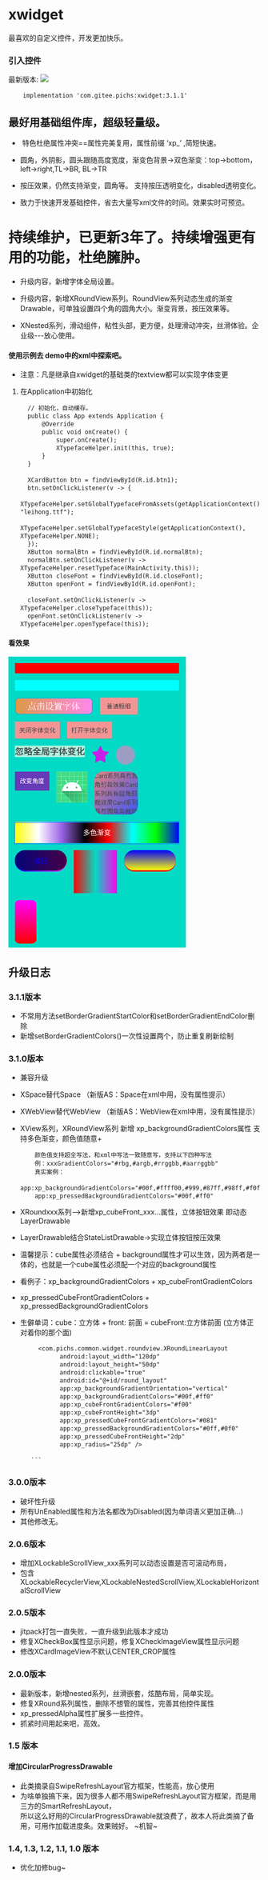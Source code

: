 # xwidget
最喜欢的自定义控件，开发更加快乐。

### 引入控件

最新版本:  [![](https://jitpack.io/v/com.gitee.pichs/xwidget.svg)](https://jitpack.io/#com.gitee.pichs/xwidget)

        implementation 'com.gitee.pichs:xwidget:3.1.1'

## 最好用基础组件库，超级轻量级。

-  特色杜绝属性冲突==属性完美复用，属性前缀 ‘xp_’ ,简短快速。

- 圆角，外阴影，圆头跟随高度宽度，渐变色背景->双色渐变：top->bottom，left->right,TL->BR, BL->TR

- 按压效果，仍然支持渐变，圆角等。 支持按压透明变化，disabled透明变化。

- 致力于快速开发基础控件，省去大量写xml文件的时间。效果实时可预览。

# 持续维护，已更新3年了。持续增强更有用的功能，杜绝臃肿。

- 升级内容，新增字体全局设置。

- 升级内容，新增XRoundView系列。RoundView系列动态生成的渐变Drawable，可单独设置四个角的圆角大小。渐变背景，按压效果等。

-  XNested系列，滑动组件，粘性头部，更方便，处理滑动冲突，丝滑体验。企业级---放心使用。

#### 使用示例去 demo中的xml中探索吧。

- 注意：凡是继承自xwidget的基础类的textview都可以实现字体变更
1. 在Application中初始化
   
   ```
     // 初始化，自动缓存。
     public class App extends Application {
         @Override
         public void onCreate() {
             super.onCreate();
             XTypefaceHelper.init(this, true);
         }
     }
   
     XCardButton btn = findViewById(R.id.btn1);
     btn.setOnClickListener(v -> {
         XTypefaceHelper.setGlobalTypefaceFromAssets(getApplicationContext(), "leihong.ttf");
         XTypefaceHelper.setGlobalTypefaceStyle(getApplicationContext(), XTypefaceHelper.NONE);
     });
     XButton normalBtn = findViewById(R.id.normalBtn);
     normalBtn.setOnClickListener(v -> XTypefaceHelper.resetTypeface(MainActivity.this));
     XButton closeFont = findViewById(R.id.closeFont);
     XButton openFont = findViewById(R.id.openFont);
   
     closeFont.setOnClickListener(v -> XTypefaceHelper.closeTypeface(this));
     openFont.setOnClickListener(v -> XTypefaceHelper.openTypeface(this));
   
   ```



#### 看效果

![](shot_cut1.png)




## 升级日志

### 3.1.1版本
- 不常用方法setBorderGradientStartColor和setBorderGradientEndColor删除
- 新增setBorderGradientColors()一次性设置两个，防止重复刷新绘制

### 3.1.0版本

- 兼容升级
- XSpace替代Space （新版AS：Space在xml中用，没有属性提示）
- XWebView替代WebView （新版AS：WebView在xml中用，没有属性提示）
- XView系列，XRoundView系列 新增 xp_backgroundGradientColors属性 支持多色渐变，颜色值随意+

    ``` 
        颜色值支持超全写法，和xml中写法一致随意写，支持以下四种写法
        例：xxxGradientColors="#rbg,#argb,#rrggbb,#aarrggbb"
        真实案例：
        app:xp_backgroundGradientColors="#00f,#ffff00,#999,#87ff,#98ff,#f0f"
        app:xp_pressedBackgroundGradientColors="#00f,#ff0"
    
    ```

- XRoundxxx系列-->新增xp_cubeFront_xxx...属性，立体按钮效果 即动态LayerDrawable
- LayerDrawable结合StateListDrawable->实现立体按钮按压效果
- 温馨提示：cube属性必须结合 + background属性才可以生效，因为两者是一体的，也就是一个cube属性必须配一个对应的background属性
- 看例子：xp_backgroundGradientColors + xp_cubeFrontGradientColors
- xp_pressedCubeFrontGradientColors + xp_pressedBackgroundGradientColors
- 生僻单词：cube：立方体 + front: 前面 = cubeFront:立方体前面 (立方体正对着你的那个面)

    ```
         <com.pichs.common.widget.roundview.XRoundLinearLayout
               android:layout_width="120dp"
               android:layout_height="50dp"
               android:clickable="true"
               android:id="@+id/round_layout"
               app:xp_backgroundGradientOrientation="vertical"
               app:xp_backgroundGradientColors="#00f,#ff0"
               app:xp_cubeFrontGradientColors="#f00"
               app:xp_cubeFrontHeight="3dp"
               app:xp_pressedCubeFrontGradientColors="#081"
               app:xp_pressedBackgroundGradientColors="#0ff,#0f0"
               app:xp_pressedCubeFrontHeight="2dp"
               app:xp_radius="25dp" />
    
       ```

### 3.0.0版本

- 破坏性升级
- 所有UnEnabled属性和方法名都改为Disabled(因为单词语义更加正确...)
- 其他修改无。

### 2.0.6版本

- 增加XLockableScrollView_xxx系列可以动态设置是否可滚动布局，
- 包含XLockableRecyclerView,XLockableNestedScrollView,XLockableHorizontalScrollView

### 2.0.5版本

- jitpack打包一直失败，一直升级到此版本才成功
- 修复XCheckBox属性显示问题，修复XCheckImageView属性显示问题
- 修改XCardImageView不默认CENTER_CROP属性

### 2.0.0版本

- 最新版本，新增nested系列，丝滑嵌套，炫酷布局，简单实现。
- 修复XRound系列属性，删除不想管的属性，完善其他控件属性
- xp_pressedAlpha属性扩展多一些控件。
- 抓紧时间用起来吧，高效。

### 1.5 版本

#### 增加CircularProgressDrawable

- 此类摘录自SwipeRefreshLayout官方框架，性能高，放心使用
- 为啥单独搞下来，因为很多人都不用SwipeRefreshLayout官方框架，而是用三方的SmartRefreshLayout，<br>
  所以这么好用的CircularProgressDrawable就浪费了，故本人将此类摘了备用，可用作加载进度条。效果贼好。 ~机智~

### 1.4, 1.3, 1.2, 1.1, 1.0 版本

- 优化加修bug~
